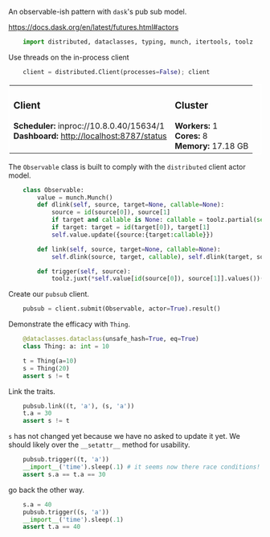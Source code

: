 An observable-ish pattern with `dask`'s pub sub model.

https://docs.dask.org/en/latest/futures.html#actors


```python
    import distributed, dataclasses, typing, munch, itertools, toolz
```

Use threads on the in-process client


```python
    client = distributed.Client(processes=False); client
```




<table style="border: 2px solid white;">
<tr>
<td style="vertical-align: top; border: 0px solid white">
<h3 style="text-align: left;">Client</h3>
<ul style="text-align: left; list-style: none; margin: 0; padding: 0;">
  <li><b>Scheduler: </b>inproc://10.8.0.40/15634/1</li>
  <li><b>Dashboard: </b><a href='http://localhost:8787/status' target='_blank'>http://localhost:8787/status</a>
</ul>
</td>
<td style="vertical-align: top; border: 0px solid white">
<h3 style="text-align: left;">Cluster</h3>
<ul style="text-align: left; list-style:none; margin: 0; padding: 0;">
  <li><b>Workers: </b>1</li>
  <li><b>Cores: </b>8</li>
  <li><b>Memory: </b>17.18 GB</li>
</ul>
</td>
</tr>
</table>



The `Observable` class is built to comply with the `distributed` client actor model.


```python
    class Observable:
        value = munch.Munch()
        def dlink(self, source, target=None, callable=None):
            source = id(source[0]), source[1]
            if target and callable is None: callable = toolz.partial(setattr, *target)
            if target: target = id(target[0]), target[1]
            self.value.update({source:{target:callable}})

        def link(self, source, target=None, callable=None):
            self.dlink(source, target, callable), self.dlink(target, source, callable)

        def trigger(self, source): 
            toolz.juxt(*self.value[id(source[0]), source[1]].values())(getattr(*source))
```

Create our `pubsub` client.


```python
    pubsub = client.submit(Observable, actor=True).result()
```

Demonstrate the efficacy with `Thing`.


```python
    @dataclasses.dataclass(unsafe_hash=True, eq=True)
    class Thing: a: int = 10
```


```python
    t = Thing(a=10)
    s = Thing(20)
    assert s != t
```

Link the traits.


```python
    pubsub.link((t, 'a'), (s, 'a'))
    t.a = 30
    assert s != t
```

`s` has not changed yet because we have no asked to update it yet.  We should likely over the `__setattr__` method for usability.


```python
    pubsub.trigger((t, 'a'))
    __import__('time').sleep(.1) # it seems now there race conditions!
    assert s.a == t.a == 30
```

go back the other way.


```python
    s.a = 40
    pubsub.trigger((s, 'a'))
    __import__('time').sleep(.1)
    assert t.a == 40
```
